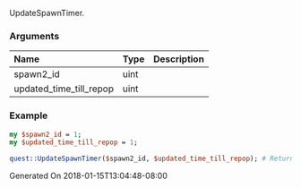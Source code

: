 UpdateSpawnTimer.
### Arguments
**Name**|**Type**|**Description**
:---|:---|:---
spawn2_id|uint|
updated_time_till_repop|uint|

### Example

```perl
my $spawn2_id = 1;
my $updated_time_till_repop = 1;

quest::UpdateSpawnTimer($spawn2_id, $updated_time_till_repop); # Returns void
```


Generated On 2018-01-15T13:04:48-08:00